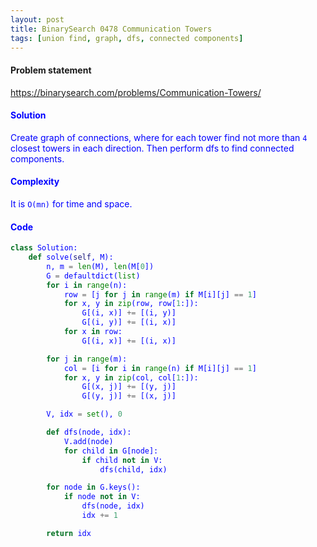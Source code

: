 ```yaml
---
layout: post
title: BinarySearch 0478 Communication Towers
tags: [union find, graph, dfs, connected components]
---
```


#### Problem statement

<a href="https://binarysearch.com/problems/Communication-Towers/"> <font color = blue>https://binarysearch.com/problems/Communication-Towers/

#### Solution
Create graph of connections, where for each tower find not more than `4` closest towers in each direction. Then perform dfs to find connected components.

#### Complexity
It is `O(mn)` for time and space.

#### Code
```python
class Solution:
    def solve(self, M):
        n, m = len(M), len(M[0])
        G = defaultdict(list)
        for i in range(n):
            row = [j for j in range(m) if M[i][j] == 1]
            for x, y in zip(row, row[1:]):
                G[(i, x)] += [(i, y)]
                G[(i, y)] += [(i, x)]
            for x in row:
                G[(i, x)] += [(i, x)]

        for j in range(m):
            col = [i for i in range(n) if M[i][j] == 1]
            for x, y in zip(col, col[1:]):
                G[(x, j)] += [(y, j)]
                G[(y, j)] += [(x, j)]

        V, idx = set(), 0

        def dfs(node, idx):
            V.add(node)
            for child in G[node]:
                if child not in V:
                    dfs(child, idx)

        for node in G.keys():
            if node not in V:
                dfs(node, idx)
                idx += 1

        return idx
```
